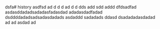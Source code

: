 dsfa# history
asdfsd
ad
d
d
d
ad
d
d
dds
add
sdd
addd
dfdsadfad
asdasddadadsadadasfadasdad
adadasdadfadad
dsddddadadsadsadasdadads
asdaddd
sadadads
ddasd
dsadadadasdadad
ad
ad
asdad
ad
